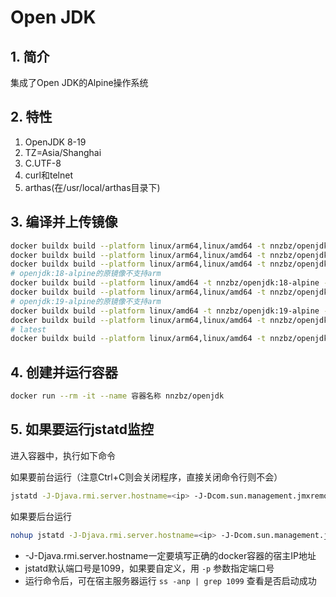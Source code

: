 # Open JDK

## 1. 简介

集成了Open JDK的Alpine操作系统

## 2. 特性

1. OpenJDK 8-19
2. TZ=Asia/Shanghai
3. C.UTF-8
4. curl和telnet
5. arthas(在/usr/local/arthas目录下)

## 3. 编译并上传镜像

```sh
docker buildx build --platform linux/arm64,linux/amd64 -t nnzbz/openjdk:8 --build-arg VERSION=8 . --push
docker buildx build --platform linux/arm64,linux/amd64 -t nnzbz/openjdk:8-alpine --build-arg VERSION=8-alpine . --push
docker buildx build --platform linux/arm64,linux/amd64 -t nnzbz/openjdk:11 --build-arg VERSION=11 . --push
# openjdk:18-alpine的原镜像不支持arm
docker buildx build --platform linux/amd64 -t nnzbz/openjdk:18-alpine --build-arg VERSION=18-alpine --build-arg HTTP_PROXY=127.0.0.1:12345 --build-arg HTTPS_PROXY=127.0.0.1:12345 . --push
docker buildx build --platform linux/arm64,linux/amd64 -t nnzbz/openjdk:18 --build-arg VERSION=18 --build-arg HTTP_PROXY=127.0.0.1:12345 --build-arg HTTPS_PROXY=127.0.0.1:12345 . --push
# openjdk:19-alpine的原镜像不支持arm
docker buildx build --platform linux/amd64 -t nnzbz/openjdk:19-alpine --build-arg VERSION=19-alpine . --push
docker buildx build --platform linux/arm64,linux/amd64 -t nnzbz/openjdk:19 --build-arg VERSION=19 . --push
# latest
docker buildx build --platform linux/arm64,linux/amd64 -t nnzbz/openjdk:latest --build-arg VERSION=8-alpine . --push
```

## 4. 创建并运行容器

```sh
docker run --rm -it --name 容器名称 nnzbz/openjdk
```

## 5. 如果要运行jstatd监控

进入容器中，执行如下命令

如果要前台运行（注意Ctrl+C则会关闭程序，直接关闭命令行则不会）

```sh
jstatd -J-Djava.rmi.server.hostname=<ip> -J-Dcom.sun.management.jmxremote.authenticate=false -J-Dcom.sun.management.jmxremote.rmi.port=1099 -J-Dcom.sun.management.jmxremote.ssl=false -J-Djava.security.policy=/usr/local/jvm/jstatd.all.policy
```

如果要后台运行

```sh
nohup jstatd -J-Djava.rmi.server.hostname=<ip> -J-Dcom.sun.management.jmxremote.authenticate=false -J-Dcom.sun.management.jmxremote.rmi.port=1099 -J-Dcom.sun.management.jmxremote.ssl=false -J-Djava.security.policy=/usr/local/jvm/jstatd.all.policy >> /usr/local/output.log 2>&1 &
```

- -J-Djava.rmi.server.hostname一定要填写正确的docker容器的宿主IP地址
- jstatd默认端口号是1099，如果要自定义，用 ```-p``` 参数指定端口号
- 运行命令后，可在宿主服务器运行 ```ss -anp | grep 1099``` 查看是否启动成功
